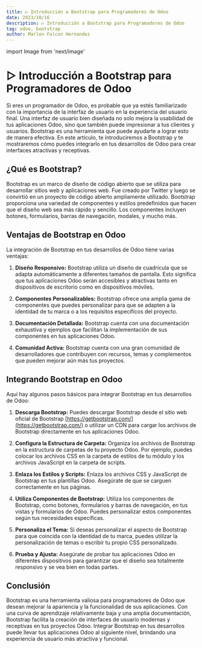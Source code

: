 ```yaml
---
title: ▷ Introducción a Bootstrap para Programadores de Odoo
date: 2023/10/16
description: ▷ Introducción a Bootstrap para Programadores de Odoo
tag: odoo, bootstrap
author: Marlon Falcon Hernandez
---
```

import Image from 'next/image'

# ▷ Introducción a Bootstrap para Programadores de Odoo

Si eres un programador de Odoo, es probable que ya estés familiarizado con la importancia de la interfaz de usuario en la experiencia del usuario final. Una interfaz de usuario bien diseñada no solo mejora la usabilidad de tus aplicaciones Odoo, sino que también puede impresionar a tus clientes y usuarios. Bootstrap es una herramienta que puede ayudarte a lograr esto de manera efectiva. En este artículo, te introduciremos a Bootstrap y te mostraremos cómo puedes integrarlo en tus desarrollos de Odoo para crear interfaces atractivas y receptivas.

## ¿Qué es Bootstrap?

Bootstrap es un marco de diseño de código abierto que se utiliza para desarrollar sitios web y aplicaciones web. Fue creado por Twitter y luego se convirtió en un proyecto de código abierto ampliamente utilizado. Bootstrap proporciona una variedad de componentes y estilos predefinidos que hacen que el diseño web sea más rápido y sencillo. Los componentes incluyen botones, formularios, barras de navegación, modales, y mucho más.

## Ventajas de Bootstrap en Odoo

La integración de Bootstrap en tus desarrollos de Odoo tiene varias ventajas:

1. **Diseño Responsivo:** Bootstrap utiliza un diseño de cuadrícula que se adapta automáticamente a diferentes tamaños de pantalla. Esto significa que tus aplicaciones Odoo serán accesibles y atractivas tanto en dispositivos de escritorio como en dispositivos móviles.

2. **Componentes Personalizables:** Bootstrap ofrece una amplia gama de componentes que puedes personalizar para que se adapten a la identidad de tu marca o a los requisitos específicos del proyecto.

3. **Documentación Detallada:** Bootstrap cuenta con una documentación exhaustiva y ejemplos que facilitan la implementación de sus componentes en tus aplicaciones Odoo.

4. **Comunidad Activa:** Bootstrap cuenta con una gran comunidad de desarrolladores que contribuyen con recursos, temas y complementos que pueden mejorar aún más tus proyectos.

## Integrando Bootstrap en Odoo

Aquí hay algunos pasos básicos para integrar Bootstrap en tus desarrollos de Odoo:

1. **Descarga Bootstrap:** Puedes descargar Bootstrap desde el sitio web oficial de Bootstrap [https://getbootstrap.com/](https://getbootstrap.com/) o utilizar un CDN para cargar los archivos de Bootstrap directamente en tus aplicaciones Odoo.

2. **Configura la Estructura de Carpeta:** Organiza los archivos de Bootstrap en la estructura de carpetas de tu proyecto Odoo. Por ejemplo, puedes colocar los archivos CSS en la carpeta de estilos de tu módulo y los archivos JavaScript en la carpeta de scripts.

3. **Enlaza los Estilos y Scripts:** Enlaza los archivos CSS y JavaScript de Bootstrap en tus plantillas Odoo. Asegúrate de que se carguen correctamente en tus páginas.

4. **Utiliza Componentes de Bootstrap:** Utiliza los componentes de Bootstrap, como botones, formularios y barras de navegación, en tus vistas y formularios de Odoo. Puedes personalizar estos componentes según tus necesidades específicas.

5. **Personaliza el Tema:** Si deseas personalizar el aspecto de Bootstrap para que coincida con la identidad de tu marca, puedes utilizar la personalización de temas o escribir tu propio CSS personalizado.

6. **Prueba y Ajusta:** Asegúrate de probar tus aplicaciones Odoo en diferentes dispositivos para garantizar que el diseño sea totalmente responsivo y se vea bien en todas partes.

## Conclusión

Bootstrap es una herramienta valiosa para programadores de Odoo que desean mejorar la apariencia y la funcionalidad de sus aplicaciones. Con una curva de aprendizaje relativamente baja y una amplia documentación, Bootstrap facilita la creación de interfaces de usuario modernas y receptivas en tus proyectos Odoo. Integrar Bootstrap en tus desarrollos puede llevar tus aplicaciones Odoo al siguiente nivel, brindando una experiencia de usuario más atractiva y funcional.